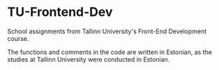 # TU-Frontend-Dev

School assignments from Tallinn University's Front-End Development course.

The functions and comments in the code are written in Estonian, as the studies at Tallinn University were conducted in Estonian.
 
